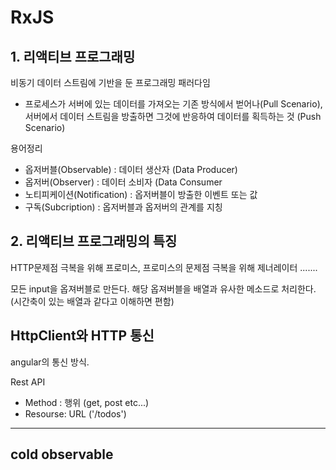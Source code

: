 # RxJS

## 1. 리액티브 프로그래밍

비동기 데이터 스트림에 기반을 둔 프로그래밍 패러다임

- 프로세스가 서버에 있는 데이터를 가져오는 기존 방식에서 벋어나(Pull Scenario), 서버에서 데이터 스트림을 방출하면 그것에 반응하여 데이터를 획득하는 것 (Push Scenario)

용어정리
- 옵저버블(Observable) : 데이터 생산자 (Data Producer)
- 옵저버(Observer) : 데이터 소비자 (Data Consumer
- 노티피케이션(Notification) : 옵저버블이 방출한 이벤트 또는 값
- 구독(Subcription) : 옵저버블과 옵저버의 관계를 지칭

## 2. 리액티브 프로그래밍의 특징

HTTP문제점 극복을 위해 프로미스, 프로미스의 문제점 극복을 위해 제너레이터 .......

모든 input을 옵져버블로 만든다. 해당 옵져버블을 배열과 유사한 메소드로 처리한다.
(시간축이 있는 배열과 같다고 이해하면 편함)

## HttpClient와 HTTP 통신

angular의 통신 방식.

Rest API
- Method : 행위 (get, post etc...)
- Resourse: URL ('/todos')

---

## cold observable
